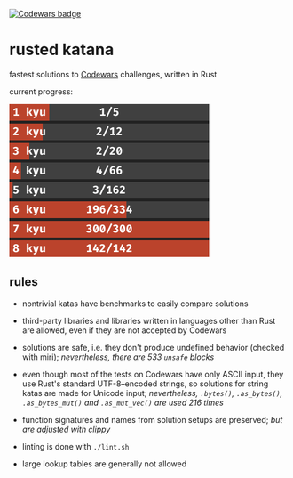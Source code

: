 [![Codewars badge](https://www.codewars.com/users/lincot/badges/large)](https://www.codewars.com/users/lincot)

# rusted katana

fastest solutions to [Codewars](https://www.codewars.com/r/HLmVMg) challenges,
written in Rust

current progress:

![progress bars showing how many katas have been solved](progress-bars.png)

## rules

- nontrivial katas have benchmarks to easily compare solutions

- third-party libraries and libraries written in languages other than Rust
are allowed, even if they are not accepted by Codewars

- solutions are safe, i.e. they don't produce undefined behavior
(checked with miri); *nevertheless, there are 533 `unsafe` blocks*

- even though most of the tests on Codewars have only ASCII input,
they use Rust's standard UTF-8–encoded strings,
so solutions for string katas are made for Unicode input;
*nevertheless,
`.bytes()`, `.as_bytes()`, `.as_bytes_mut()` and `.as_mut_vec()` are used 216 times*

- function signatures and names from solution setups are preserved;
*but are adjusted with clippy*

- linting is done with `./lint.sh`

- large lookup tables are generally not allowed
